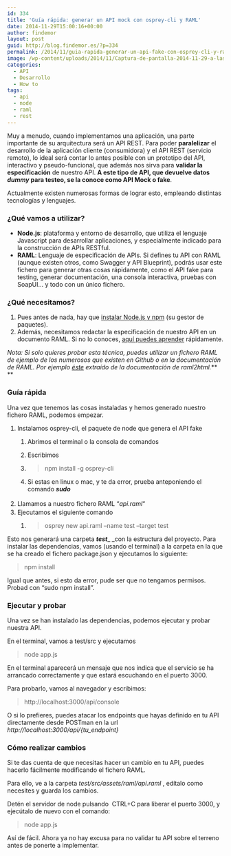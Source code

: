 ```yaml
---
id: 334
title: 'Guía rápida: generar un API mock con osprey-cli y RAML'
date: 2014-11-29T15:00:16+00:00
author: findemor
layout: post
guid: http://blog.findemor.es/?p=334
permalink: /2014/11/guia-rapida-generar-un-api-fake-con-osprey-cli-y-raml/
image: /wp-content/uploads/2014/11/Captura-de-pantalla-2014-11-29-a-las-15.53.47.png
categories:
  - API
  - Desarrollo
  - How to
tags:
  - api
  - node
  - raml
  - rest
---
```

Muy a menudo, cuando implementamos una aplicación, una parte importante de su arquitectura será un API REST. Para poder **paralelizar** el desarrollo de la aplicación cliente (consumidora) y el API REST (servicio remoto), lo ideal será contar lo antes posible con un prototipo del API, interactivo y pseudo-funcional, que además nos sirva para **validar la especificación** de nuestro API. **A este tipo de API, que devuelve datos _dummy_ para testeo, se la conoce como API Mock o fake**.

<!--more-->

Actualmente existen numerosas formas de lograr esto, empleando distintas tecnologías y lenguajes.

### ¿Qué vamos a utilizar?

  * **Node.js**: plataforma y entorno de desarrollo, que utiliza el lenguaje Javascript para desarrollar aplicaciones, y especialmente indicado para la construcción de APIs RESTful.
  * **RAML**: Lenguaje de especificación de APIs. Si defines tu API con RAML (aunque existen otros, como Swagger y API Blueprint), podrás usar este fichero para generar otras cosas rápidamente, como el API fake para testing, generar documentación, una consola interactiva, pruebas con SoapUI&#8230; y todo con un único fichero.

### ¿Qué necesitamos?

  1. Pues antes de nada, hay que <a title="Instalar node y npm" href="http://nodejs.org/" target="_blank">instalar Node.js y npm</a> (su gestor de paquetes).
  2. Además, necesitamos redactar la especificación de nuestro API en un documento RAML. Si no lo conoces, <a title="RAML" href="http://raml.org/" target="_blank">aquí puedes aprender</a> rápidamente.

_Nota: Si solo quieres probar esta técnica, puedes utilizar un fichero RAML de ejemplo de los numerosos que existen en Github o en la documentación de RAML. Por ejemplo <a href="https://raw.githubusercontent.com/kevinrenskers/raml2html/master/examples/example.raml" target="_blank">éste</a> extraído de la documentación de raml2html._**  
** 

### Guía rápida

Una vez que tenemos las cosas instaladas y hemos generado nuestro fichero RAML, podemos empezar.

  1. Instalamos osprey-cli, el paquete de node que genera el API fake 
      1. Abrimos el terminal o la consola de comandos
      2. Escribimos
      3. > npm install -g osprey-cli
    
      4. Si estas en linux o mac, y te da error, prueba anteponiendo el comando **_sudo_**
  2. <span style="line-height: 1.666666667;">Llamamos a nuestro fichero RAML &#8220;<em>api.raml</em>&#8220;</span>
  3. Ejecutamos el siguiente comando 
      1. > osprey new api.raml &#8211;name test &#8211;target test

Esto nos generará una carpeta **_test_**_ _con la estructura del proyecto. Para instalar las dependencias, vamos (usando el terminal) a la carpeta en la que se ha creado el fichero package.json y ejecutamos lo siguiente:

> npm install

Igual que antes, si esto da error, pude ser que no tengamos permisos. Probad con &#8220;sudo npm install&#8221;.

### Ejecutar y probar

Una vez se han instalado las dependencias, podemos ejecutar y probar nuestra API.

En el terminal, vamos a test/src y ejecutamos

> node app.js

En el terminal aparecerá un mensaje que nos indica que el servicio se ha arrancado correctamente y que estará escuchando en el puerto 3000.

Para probarlo, vamos al navegador y escribimos:

> http://localhost:3000/api/console

O si lo prefieres, puedes atacar los endpoints que hayas definido en tu API directamente desde POSTman en la url _http://localhost:3000/api/{tu_endpoint}_

### Cómo realizar cambios

Si te das cuenta de que necesitas hacer un cambio en tu API, puedes hacerlo fácilmente modificando el fichero RAML.

Para ello, ve a la carpeta _test/src/assets/raml/api.raml_ , edítalo como necesites y guarda los cambios.

Detén el servidor de node pulsando  CTRL+C para liberar el puerto 3000, y ejecútalo de nuevo con el comando:

> node app.js

Así de fácil. Ahora ya no hay excusa para no validar tu API sobre el terreno antes de ponerte a implementar.
